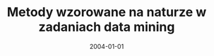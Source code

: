 ---
# Documentation: https://wowchemy.com/docs/managing-content/

title: Metody wzorowane na naturze w zadaniach data mining
subtitle: ''
summary: ''
authors:
- kwasnicka
- Sławomir Śmiałek
tags: []
categories: []
date: '2004-01-01'
lastmod: 2022-10-07T05:00:10Z
featured: false
draft: false

# Featured image
# To use, add an image named `featured.jpg/png` to your page's folder.
# Focal points: Smart, Center, TopLeft, Top, TopRight, Left, Right, BottomLeft, Bottom, BottomRight.
image:
  caption: ''
  focal_point: ''
  preview_only: false

# Projects (optional).
#   Associate this post with one or more of your projects.
#   Simply enter your project's folder or file name without extension.
#   E.g. `projects = ["internal-project"]` references `content/project/deep-learning/index.md`.
#   Otherwise, set `projects = []`.
projects: []
publishDate: '2022-10-07T05:00:09.075724Z'
publication_types:
- '1'
abstract: ''
publication: '*Pozyskiwanie wiedzy i zarządzanie wiedzą, [Kule k. Częstochowy, 13-15
  maja 2004]*'
---